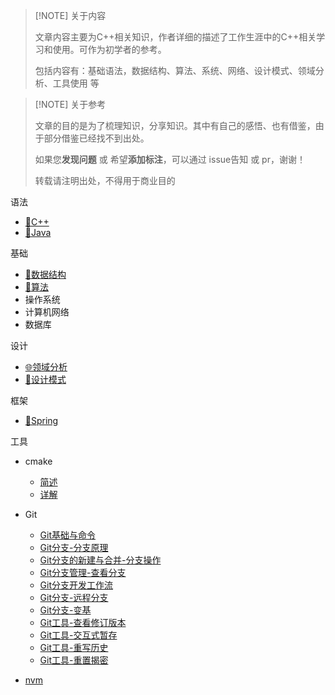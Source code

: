 

> [!NOTE] 关于内容
> 
> 文章内容主要为C++相关知识，作者详细的描述了工作生涯中的C++相关学习和使用。可作为初学者的参考。
> 
> 包括内容有：基础语法，数据结构、算法、系统、网络、设计模式、领域分析、工具使用 等



> [!NOTE] 关于参考
> 
> 文章的目的是为了梳理知识，分享知识。其中有自己的感悟、也有借鉴，由于部分借鉴已经找不到出处。
> 
> 如果您**发现问题** 或 希望**添加标注**，可以通过 issue告知 或 pr，谢谢！
> 
> 转载请注明出处，不得用于商业目的


语法
- [🚀C++](doc/C++.md)
- [👻Java](doc/Java.md)

基础
- [🧱数据结构](doc/数据结构.md)
- [🤞算法](doc/算法.md)
- 操作系统
- 计算机网络
- 数据库

设计
- [🌐领域分析](doc/领域分析.md)
- [🤖设计模式](doc/设计模式.md)

框架
- [🥂Spring](doc/Spring.md)

工具
- cmake
	- [简述](tool/cmake/1.CMake简述.md)
	- [详解](tool/cmake/2.CMake详解.md)
	
- Git
	- [Git基础与命令](tool/git/10.Git基础与命令.md)
	- [Git分支-分支原理](tool/git/20.Git分支-分支原理.md)
	- [Git分支的新建与合并-分支操作](tool/git/30.Git分支的新建与合并-分支操作.md)
	- [Git分支管理-查看分支](tool/git/40.Git分支管理-查看分支.md)
	- [Git分支开发工作流](tool/git/50.Git分支开发工作流.md)
	- [Git分支-远程分支](tool/git/60.Git分支-远程分支.md)
	- [Git分支-变基](tool/git/70.Git分支-变基.md)
	- [Git工具-查看修订版本](tool/git/80.Git工具-查看修订版本.md)
	- [Git工具-交互式暂存](tool/git/90.Git工具-交互式暂存.md)
	- [Git工具-重写历史](tool/git/100.Git工具-重写历史.md)
	- [Git工具-重置揭密](tool/git/110.Git工具-重置揭密.md)
- [nvm](tool/nvm/1.NVM使用.md)

